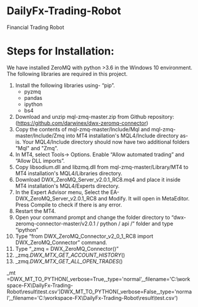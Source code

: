 # DailyFx-Trading-Robot
Financial Trading Robot

# Steps for Installation: 
We have installed ZeroMQ with python >3.6 in the Windows 10 environment. The following libraries are required in this project. 
1. Install the following libraries using- “pip”.
	- pyzmq
	- pandas
	- ipython
    -  bs4
2. Download and unzip mql-zmq-master.zip  from Github repository: (https://github.com/darwinex/dwx-zeromq-connector)
3. Copy the contents of mql-zmq-master/Include/Mql and mql-zmq-master/Include/Zmq into MT4 installation's MQL4/Include directory as-is. Your MQL4/Include directory should now have two additional folders "Mql" and "Zmq".
4. In MT4, select Tools→ Options. Enable “Allow automated trading” and “Allow DLL imports”.
5. Copy libsodium.dll and libzmq.dll from mql-zmq-master/Library/MT4 to MT4 installation's MQL4/Libraries directory.
6. Download DWX_ZeroMQ_Server_v2.0.1_RC8.mq4 and place it inside MT4 installation's MQL4/Experts directory.
7. In the Expert Advisor menu, Select the EA- DWX_ZeroMQ_Server_v2.0.1_RC8 and Modify. It will open in MetaEditor. Press Compile to check if there is any error.
8. Restart the MT4.
9. Open your command prompt and change the folder directory to “dwx-zeromq-connector-master/v2.0.1 / python / api /” folder and type “ipython”
10. Type “from DWX_ZeroMQ_Connector_v2_0_1_RC8 import DWX_ZeroMQ_Connector” command.
11. Type “_zmq = DWX_ZeroMQ_Connector()”
12. _zmq._DWX_MTX_GET_ACCOUNT_HISTORY_()
13. _zmq._DWX_MTX_GET_ALL_OPEN_TRADES_()

_mt
=DWX_MT_TO_PYTHON(_verbose=True,_type='normal',_filename='C:\workspace-FX\DailyFx-Trading-Robot\result\\test.csv')DWX_MT_TO_PYTHON(_verbose=False,_type='normal',_filename='C:\workspace-FX\DailyFx-Trading-Robot\result\\test.csv')
